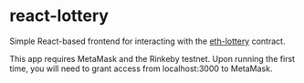 # react-lottery

Simple React-based frontend for interacting with the [eth-lottery](https://github.com/dcmalk/eth-lottery) contract.

This app requires MetaMask and the Rinkeby testnet. Upon running the first time, you will need to grant access from localhost:3000 to MetaMask.
